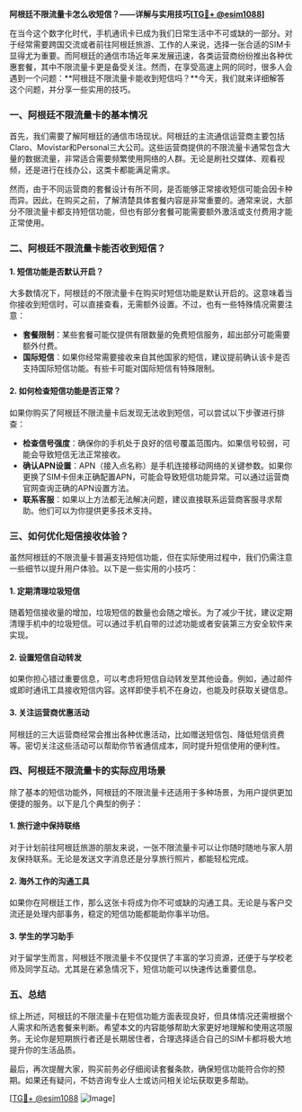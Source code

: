 **阿根廷不限流量卡怎么收短信？——详解与实用技巧[[TG💪+ @esim1088](https://t.me/s/esim1088)]**

在当今这个数字化时代，手机通讯卡已成为我们日常生活中不可或缺的一部分。对于经常需要跨国交流或者前往阿根廷旅游、工作的人来说，选择一张合适的SIM卡显得尤为重要。而阿根廷的通信市场近年来发展迅速，各类运营商纷纷推出各种优惠套餐，其中不限流量卡更是备受关注。然而，在享受高速上网的同时，很多人会遇到一个问题：**阿根廷不限流量卡能收到短信吗？**今天，我们就来详细解答这个问题，并分享一些实用的技巧。

### 一、阿根廷不限流量卡的基本情况

首先，我们需要了解阿根廷的通信市场现状。阿根廷的主流通信运营商主要包括Claro、Movistar和Personal三大公司。这些运营商提供的不限流量卡通常包含大量的数据流量，非常适合需要频繁使用网络的人群。无论是刷社交媒体、观看视频，还是进行在线办公，这类卡都能满足需求。

然而，由于不同运营商的套餐设计有所不同，是否能够正常接收短信可能会因卡种而异。因此，在购买之前，了解清楚具体套餐内容是非常重要的。通常来说，大部分不限流量卡都支持短信功能，但也有部分套餐可能需要额外激活或支付费用才能正常使用。

### 二、阿根廷不限流量卡能否收到短信？

#### 1. 短信功能是否默认开启？
大多数情况下，阿根廷的不限流量卡在购买时短信功能是默认开启的。这意味着当你接收到短信时，可以直接查看，无需额外设置。不过，也有一些特殊情况需要注意：

- **套餐限制**：某些套餐可能仅提供有限数量的免费短信服务，超出部分可能需要额外付费。
- **国际短信**：如果你经常需要接收来自其他国家的短信，建议提前确认该卡是否支持国际短信功能。有些卡可能对国际短信有特殊限制。

#### 2. 如何检查短信功能是否正常？
如果你购买了阿根廷不限流量卡后发现无法收到短信，可以尝试以下步骤进行排查：

- **检查信号强度**：确保你的手机处于良好的信号覆盖范围内。如果信号较弱，可能会导致短信无法正常接收。
- **确认APN设置**：APN（接入点名称）是手机连接移动网络的关键参数。如果你更换了SIM卡但未正确配置APN，可能会导致短信功能异常。可以通过运营商官网查询正确的APN设置方法。
- **联系客服**：如果以上方法都无法解决问题，建议直接联系运营商客服寻求帮助。他们可以为你提供更多技术支持。

### 三、如何优化短信接收体验？

虽然阿根廷的不限流量卡普遍支持短信功能，但在实际使用过程中，我们仍需注意一些细节以提升用户体验。以下是一些实用的小技巧：

#### 1. 定期清理垃圾短信
随着短信接收量的增加，垃圾短信的数量也会随之增长。为了减少干扰，建议定期清理手机中的垃圾短信。可以通过手机自带的过滤功能或者安装第三方安全软件来实现。

#### 2. 设置短信自动转发
如果你担心错过重要信息，可以考虑将短信自动转发至其他设备。例如，通过邮件或即时通讯工具接收短信内容。这样即使手机不在身边，也能及时获取关键信息。

#### 3. 关注运营商优惠活动
阿根廷的三大运营商经常会推出各种优惠活动，比如赠送短信包、降低短信资费等。密切关注这些活动可以帮助你节省通信成本，同时提升短信使用的便利性。

### 四、阿根廷不限流量卡的实际应用场景

除了基本的短信功能外，阿根廷的不限流量卡还适用于多种场景，为用户提供更加便捷的服务。以下是几个典型的例子：

#### 1. 旅行途中保持联络
对于计划前往阿根廷旅游的朋友来说，一张不限流量卡可以让你随时随地与家人朋友保持联系。无论是发送文字消息还是分享旅行照片，都能轻松完成。

#### 2. 海外工作的沟通工具
如果你在阿根廷工作，那么这张卡将成为你不可或缺的沟通工具。无论是与客户交流还是处理内部事务，稳定的短信功能都能助你事半功倍。

#### 3. 学生的学习助手
对于留学生而言，阿根廷不限流量卡不仅提供了丰富的学习资源，还便于与学校老师及同学互动。尤其是在紧急情况下，短信功能可以快速传达重要信息。

### 五、总结

综上所述，阿根廷的不限流量卡在短信功能方面表现良好，但具体情况还需根据个人需求和所选套餐来判断。希望本文的内容能够帮助大家更好地理解和使用这项服务。无论你是短期旅行者还是长期居住者，合理选择适合自己的SIM卡都将极大地提升你的生活品质。

最后，再次提醒大家，购买前务必仔细阅读套餐条款，确保短信功能符合你的预期。如果还有疑问，不妨咨询专业人士或访问相关论坛获取更多帮助。

[[TG💪+ @esim1088](https://t.me/s/esim1088) ![Image](https://i.postimg.cc/4NQfJmqS/Snipaste-2025-05-13-00-14-12.png)]